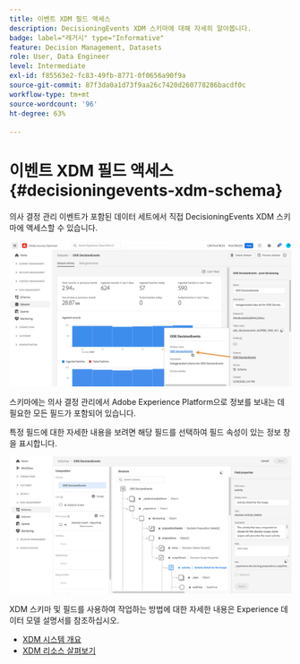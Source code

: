 ```yaml
---
title: 이벤트 XDM 필드 액세스
description: DecisioningEvents XDM 스키마에 대해 자세히 알아봅니다.
badge: label="레거시" type="Informative"
feature: Decision Management, Datasets
role: User, Data Engineer
level: Intermediate
exl-id: f85563e2-fc83-49fb-8771-0f0656a90f9a
source-git-commit: 87f3da0a1d73f9aa26c7420d260778286bacdf0c
workflow-type: tm+mt
source-wordcount: '96'
ht-degree: 63%

---
```


# 이벤트 XDM 필드 액세스 {#decisioningevents-xdm-schema}

의사 결정 관리 이벤트가 포함된 데이터 세트에서 직접 DecisioningEvents XDM 스키마에 액세스할 수 있습니다.

![](../assets/access-schema.png)

스키마에는 의사 결정 관리에서 Adobe Experience Platform으로 정보를 보내는 데 필요한 모든 필드가 포함되어 있습니다.

특정 필드에 대한 자세한 내용을 보려면 해당 필드를 선택하여 필드 속성이 있는 정보 창을 표시합니다.

![](../assets/schema-fields.png)

XDM 스키마 및 필드를 사용하여 작업하는 방법에 대한 자세한 내용은 Experience 데이터 모델 설명서를 참조하십시오.

* [XDM 시스템 개요](https://experienceleague.adobe.com/docs/experience-platform/xdm/home.html?lang=ko)
* [XDM 리소스 살펴보기](https://experienceleague.adobe.com/docs/experience-platform/xdm/ui/explore.html?lang=ko)
